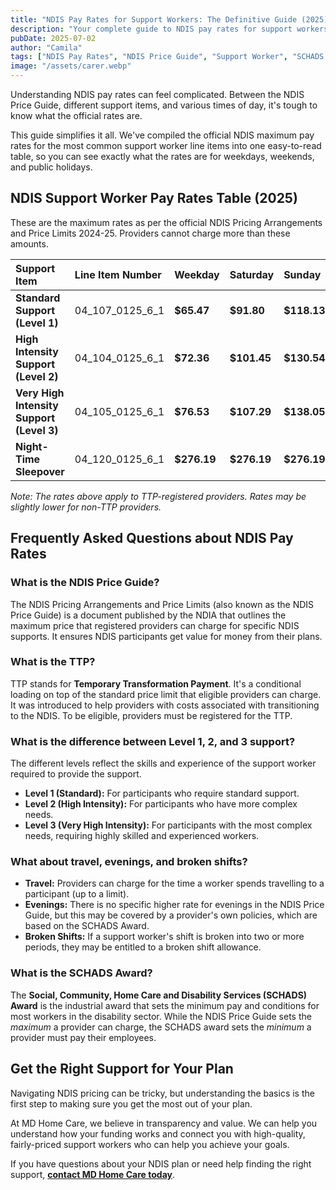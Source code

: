 ```yaml
---
title: "NDIS Pay Rates for Support Workers: The Definitive Guide (2025)"
description: "Your complete guide to NDIS pay rates for support workers in 2025. See the official NDIS Price Guide rates for weekdays, weekends, and public holidays in a simple table."
pubDate: 2025-07-02
author: "Camila"
tags: ["NDIS Pay Rates", "NDIS Price Guide", "Support Worker", "SCHADS Award"]
image: "/assets/carer.webp"
---
```


Understanding NDIS pay rates can feel complicated. Between the NDIS Price Guide, different support items, and various times of day, it's tough to know what the official rates are.

This guide simplifies it all. We've compiled the official NDIS maximum pay rates for the most common support worker line items into one easy-to-read table, so you can see exactly what the rates are for weekdays, weekends, and public holidays.

## NDIS Support Worker Pay Rates Table (2025)

These are the maximum rates as per the official NDIS Pricing Arrangements and Price Limits 2024-25. Providers cannot charge more than these amounts.

| Support Item | Line Item Number | Weekday | Saturday | Sunday | Public Holiday |
| :--- | :--- | :--- | :--- | :--- | :--- |
| **Standard Support (Level 1)** | 04_107_0125_6_1 | **$65.47** | **$91.80** | **$118.13** | **$144.46** |
| **High Intensity Support (Level 2)** | 04_104_0125_6_1 | **$72.36** | **$101.45** | **$130.54** | **$159.63** |
| **Very High Intensity Support (Level 3)**| 04_105_0125_6_1 | **$76.53** | **$107.29** | **$138.05** | **$168.81** |
| **Night-Time Sleepover** | 04_120_0125_6_1 | **$276.19** | **$276.19** | **$276.19** | **$276.19** |

*Note: The rates above apply to TTP-registered providers. Rates may be slightly lower for non-TTP providers.*

## Frequently Asked Questions about NDIS Pay Rates

### What is the NDIS Price Guide?
The NDIS Pricing Arrangements and Price Limits (also known as the NDIS Price Guide) is a document published by the NDIA that outlines the maximum price that registered providers can charge for specific NDIS supports. It ensures NDIS participants get value for money from their plans.

### What is the TTP?
TTP stands for **Temporary Transformation Payment**. It's a conditional loading on top of the standard price limit that eligible providers can charge. It was introduced to help providers with costs associated with transitioning to the NDIS. To be eligible, providers must be registered for the TTP.

### What is the difference between Level 1, 2, and 3 support?
The different levels reflect the skills and experience of the support worker required to provide the support.
-   **Level 1 (Standard):** For participants who require standard support.
-   **Level 2 (High Intensity):** For participants who have more complex needs.
-   **Level 3 (Very High Intensity):** For participants with the most complex needs, requiring highly skilled and experienced workers.

### What about travel, evenings, and broken shifts?
-   **Travel:** Providers can charge for the time a worker spends travelling to a participant (up to a limit).
-   **Evenings:** There is no specific higher rate for evenings in the NDIS Price Guide, but this may be covered by a provider's own policies, which are based on the SCHADS Award.
-   **Broken Shifts:** If a support worker's shift is broken into two or more periods, they may be entitled to a broken shift allowance.

### What is the SCHADS Award?
The **Social, Community, Home Care and Disability Services (SCHADS) Award** is the industrial award that sets the minimum pay and conditions for most workers in the disability sector. While the NDIS Price Guide sets the *maximum* a provider can charge, the SCHADS award sets the *minimum* a provider must pay their employees.

## Get the Right Support for Your Plan

Navigating NDIS pricing can be tricky, but understanding the basics is the first step to making sure you get the most out of your plan.

At MD Home Care, we believe in transparency and value. We can help you understand how your funding works and connect you with high-quality, fairly-priced support workers who can help you achieve your goals.

If you have questions about your NDIS plan or need help finding the right support, **[contact MD Home Care today](/contact)**.

‍
